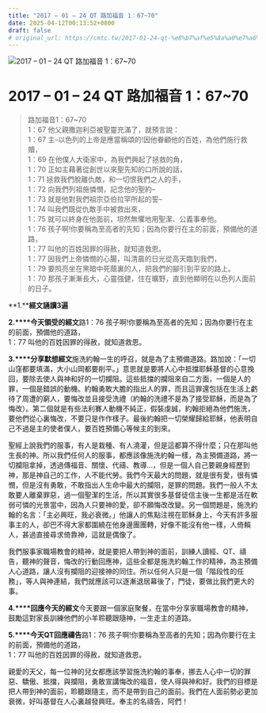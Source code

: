 ```yaml
---
title: "2017 – 01 – 24 QT 路加福音 1：67~70"
date: 2025-04-12T00:13:52+0800
draft: false
# original_url: https://cmtc.tw/2017-01-24-qt-%e8%b7%af%e5%8a%a0%e7%a6%8f%e9%9f%b31%ef%bc%9a6770
---
```


![2017 – 01 – 24 QT 路加福音 1：67\~70](/images/qt.jpg   "2017 – 01 – 24 QT 路加福音 1：67\~70")

# 2017 – 01 – 24 QT 路加福音 1：67\~70

> 路加福音1：67\~70  
> 1：67 他父親撒迦利亞被聖靈充滿了，就預言說：  
> 1：67 主–以色列的上帝是應當稱頌的!因他眷顧他的百姓，為他們施行救贖，  
> 1：69 在他僕人大衛家中，為我們興起了拯救的角，  
> 1：70 正如主藉著從創世以來聖先知的口所說的話，  
> 1：71 拯救我們脫離仇敵，和一切恨我們之人的手，  
> 1：72 向我們列祖施憐憫，記念他的聖約–  
> 1：73 就是他對我們祖宗亞伯拉罕所起的誓–  
> 1：74 叫我們既從仇敵手中被救出來，  
> 1：75 就可以終身在他面前，坦然無懼地用聖潔、公義事奉他。  
> 1：76 孩子啊!你要稱為至高者的先知；因為你要行在主的前面，預備他的道路，  
> 1：77 叫他的百姓因罪的得赦，就知道救恩。  
> 1：77 因我們上帝憐憫的心腸，叫清晨的日光從高天臨到我們，  
> 1：79 要照亮坐在黑暗中死蔭裏的人，把我們的腳引到平安的路上。  
> 1：70 那孩子漸漸長大，心靈強健，住在曠野，直到他顯明在以色列人面前的日子。

**1.****經文誦讀3遍**

**2.****今天領受的經文**路1：76 孩子啊!你要稱為至高者的先知；因為你要行在主的前面，預備他的道路，  
1：77 叫他的百姓因罪的得赦，就知道救恩。

**3.****分享默想經文**施洗約翰一生的呼召，就是為了主預備道路。路加說：「一切山窪都要填滿，大小山岡都要削平。」意思就是要將人心中抵擋耶穌基督的心意挽回，要除去使人與神和好的一切攔阻。這些抵擋的攔阻來自二方面，一個是人的罪，一個是錯誤的動機。約翰勇敢大膽的指出人的罪，而且這罪還包括在生活上虧待了周遭的窮人，要悔改並且接受洗禮（約翰的洗禮不是為了接受耶穌，而是為了悔改）。第二個就是有些法利賽人動機不純正，假裝虔誠，約翰拒絕為他們施洗，要他們從心裏悔改，不要只是作作樣子。最後約翰把一切榮耀歸給耶穌，他表明自己不過是主的使者僕人，要百姓預備心等候主的到來。

聖經上說我們的服事，有人是栽種、有人澆灌，但是這都算不得什麼；只在那叫他生長的神。所以我們任何人的服事，都應該像施洗約翰一樣，為主預備道路，將一切攔阻拿掉，透過傳福音、關懷、代禱、教導…，但是一個人自己要親身經歷到神，那是神自己的工作，人不能代勞。我們今天最大的問題，就是很有愛，很有憐憫，但是沒有勇敢，不敢指出人生命中最大的攔阻，是罪的問題。我們一般人不太敢要人離棄罪惡，過一個聖潔的生活，所以其實很多基督徒信主後一生都是活在軟弱可憐的光景當中，因為人只要神的愛，卻不願悔改改變。另一個問題是，施洗約翰的名言：「主必興旺，我必衰微。」他讓人的焦點注視在耶穌身上，今天有許多服事主的人，卻巴不得大家都圍繞在他身邊團團轉，好像不能沒有他一樣，人倚賴人，甚過直接尋求倚靠神，這就是偶像了。

我們服事家職場教會的精神，就是要把人帶到神的面前，訓練人讀經、QT、禱告，聽神的聲音，悔改的行動回應神，這些全都是施洗約翰工作的精神，為主預備人心道路，讓人沒有攔阻的迎接神的同住。所以任何人只是一個「階段性的任務」，等人與神連結，我們就應該可以逐漸退居幕後了，門徒，要做比我們更大的事。

**4.****回應今天的經文**今天要跟一個家庭聚餐，在當中分享家職場教會的精神，鼓勵這對家長訓練他們的小羊聆聽跟隨神，一生走主的道路。

**5.****今天QT回應禱告**路1：76 孩子啊!你要稱為至高者的先知；因為你要行在主的前面，預備他的道路，  
1：77 叫他的百姓因罪的得赦，就知道救恩。

親愛的天父，每一位神的兒女都應該學習施洗約翰的事奉，挪去人心中一切的罪惡、驕傲、抵擋，與攔阻，勇敢宣講悔改的福音，使人得與神和好。我們的目標是把人帶到神的面前，聆聽跟隨主，而不是帶到自己的面前。我們在人面前勢必更加衰微，好叫基督在人心裏越發興旺。奉主的名禱告，阿們！